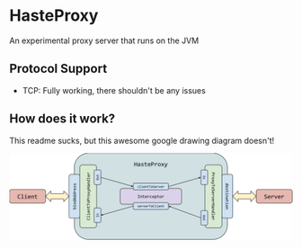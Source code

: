 # HasteProxy
An experimental proxy server that runs on the JVM

## Protocol Support
- TCP: Fully working, there shouldn't be any issues

## How does it work?

This readme sucks, but this awesome google drawing diagram doesn't!

![epic drawing](image/diagram.svg)